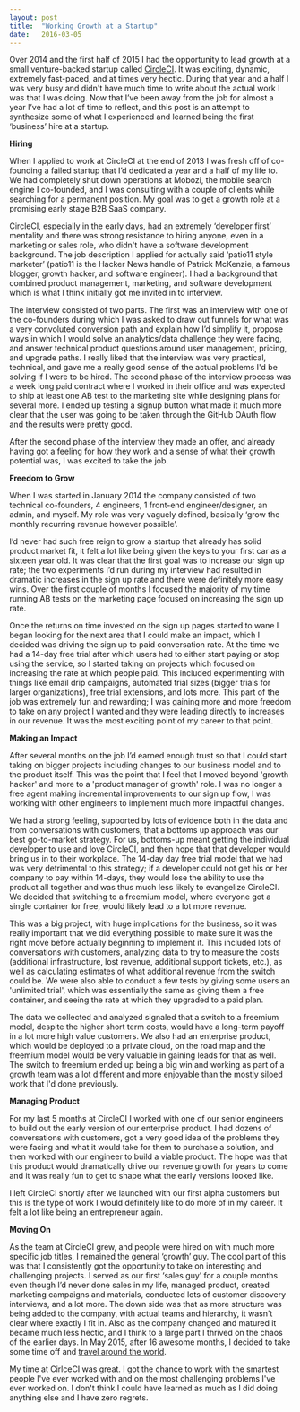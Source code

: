```yaml
---
layout: post
title:  "Working Growth at a Startup"
date:   2016-03-05
---
```


Over 2014 and the first half of 2015 I had the opportunity to lead growth at a small venture-backed startup called [CircleCI](www.circleci.com). It was exciting, dynamic, extremely fast-paced, and at times very hectic. During that year and a half I was very busy and didn't have much time to write about the actual work I was that I was doing. Now that I’ve been away from the job for almost a year I’ve had a lot of time to reflect, and this post is an attempt to synthesize some of what I experienced and learned being the first ‘business’ hire at a startup.



**Hiring**

When I applied to work at CircleCI at the end of 2013 I was fresh off of co-founding a failed startup that I’d dedicated a year and a half of my life to. We had completely shut down operations at Mobozi, the mobile search engine I co-founded, and I was consulting with a couple of clients while searching for a permanent position. My goal was to get a growth role at a promising early stage B2B SaaS company.

CircleCI, especially in the early days, had an extremely ‘developer first’ mentality and there was strong resistance to hiring anyone, even in a marketing or sales role, who didn't have a software development background. The job description I applied for actually said ‘patio11 style marketer’ (patio11 is the Hacker News handle of Patrick McKenzie, a famous blogger, growth hacker, and software engineer). I had a background that combined product management, marketing, and software development which is what I think initially got me invited in to interview.

The interview consisted of two parts. The first was an interview with one of the co-founders during which I was asked to draw out funnels for what was a very convoluted conversion path and explain how I’d simplify it, propose ways in which I would solve an analytics/data challenge they were facing, and answer technical product questions around user management, pricing, and upgrade paths. I really liked that the interview was very practical, technical, and gave me a really good sense of the actual problems I'd be solving if I were to be hired. The second phase of the interview process was a week long paid contract where I worked in their office and was expected to ship at least one AB test to the marketing site while designing plans for several more. I ended up testing a signup button what made it much more clear that the user was going to be taken through the GitHub OAuth flow and the results were pretty good.

After the second phase of the interview they made an offer, and already having got a feeling for how they work and a sense of what their growth potential was, I was excited to take the job. 

**Freedom to Grow**

When I was started in January 2014 the company consisted of two technical co-founders, 4 engineers, 1 front-end engineer/designer, an admin, and myself. My role was very vaguely defined, basically ‘grow the monthly recurring revenue however possible’.

I’d never had such free reign to grow a startup that already has solid product market fit, it felt a lot like being given the keys to your first car as a sixteen year old. It was clear that the first goal was to increase our sign up rate; the two experiments I’d run during my interview had resulted in dramatic increases in the sign up rate and there were definitely more easy wins. Over the first couple of months I focused the majority of my time running AB tests on the marketing page focused on increasing the sign up rate.

Once the returns on time invested on the sign up pages started to wane I began looking for the next area that I could make an impact, which I decided was driving the sign up to paid conversation rate. At the time we had a 14-day free trial after which users had to either start paying or stop using the service, so I started taking on projects which focused on increasing the rate at which people paid. This included experimenting with things like email drip campaigns, automated trial sizes (bigger trials for larger organizations), free trial extensions, and lots more. This part of the job was extremely fun and rewarding; I was gaining more and more freedom to take on any project I wanted and they were leading directly to increases in our revenue. It was the most exciting point of my career to that point. 

**Making an Impact**

After several months on the job I’d earned enough trust so that I could start taking on bigger projects including changes to our business model and to the product itself. This was the point that I feel that I moved beyond 'growth hacker' and more to a 'product manager of growth' role. I was no longer a free agent making incremental improvements to our sign up flow, I was working with other engineers to implement much more impactful changes. 

We had a strong feeling, supported by lots of evidence both in the data and from conversations with customers, that a bottoms up approach was our best go-to-market strategy. For us, bottoms-up meant getting the individual developer to use and love CircleCI, and then hope that that developer would bring us in to their workplace. The 14-day day free trial model that we had was very detrimental to this strategy; if a developer could not get his or her company to pay within 14-days, they would lose the ability to use the product all together and was thus much less likely to evangelize CircleCI. We decided that switching to a freemium model, where everyone got a single container for free, would likely lead to a lot more revenue.

This was a big project, with huge implications for the business, so it was really important that we did everything possible to make sure it was the right move before actually beginning to implement it. This included lots of conversations with customers, analyzing data to try to measure the costs (additional infrastructure, lost revenue, additional support tickets, etc.), as well as calculating estimates of what additional revenue from the switch could be. We were also able to conduct a few tests by giving some users an 'unlimited trial', which was essentially the same as giving them a free container, and seeing the rate at which they upgraded to a paid plan.

The data we collected and analyzed signaled that a switch to a freemium model, despite the higher short term costs, would have a long-term payoff in a lot more high value customers. We also had an enterprise product, which would be deployed to a private cloud, on the road map and the freemium model would be very valuable in gaining leads for that as well. The switch to freemium ended up being a big win and working as part of a growth team was a lot different and more enjoyable than the mostly siloed work that I'd done previously.

**Managing Product**

For my last 5 months at CircleCI I worked with one of our senior engineers to build out the early version of our enterprise product. I had dozens of conversations with customers, got a very good idea of the problems they were facing and what it would take for them to purchase a solution, and then worked with our engineer to build a viable product. The hope was that this product would dramatically drive our revenue growth for years to come and it was really fun to get to shape what the early versions looked like. 

I left CircleCI shortly after we launched with our first alpha customers but this is the type of work I would definitely like to do more of in my career. It felt a lot like being an entrepreneur again.


**Moving On**

As the team at CircleCI grew, and people were hired on with much more specific job titles, I remained the general ‘growth’ guy. The cool part of this was that I consistently got the opportunity to take on interesting and challenging projects. I served as our first ‘sales guy’ for a couple months even though I’d never done sales in my life, managed product, created marketing campaigns and materials, conducted lots of customer discovery interviews, and a lot more. The down side was that as more structure was being added to the company, with actual teams and hierarchy, it wasn't clear where exactly I fit in. Also as the company changed and matured it became much less hectic, and I think to a large part I thrived on the chaos of the earlier days. In May 2015, after 16 awesome months, I decided to take some time off and [travel around the world](http://www.worldsoup.me). 

My time at CirlceCI was great. I got the chance to work with the smartest people I've ever worked with and on the most challenging problems I've ever worked on. I don't think I could have learned as much as I did doing anything else and I have zero regrets. 



